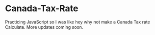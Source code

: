 # Canada-Tax-Rate
Practicing JavaScript so I was like hey why not make a Canada Tax rate Calculate. More updates coming soon. 
